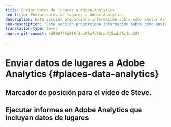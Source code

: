 ```yaml
---
title: Enviar datos de lugares a Adobe Analytics
seo-title: Enviar datos de lugares a Adobe Analytics
description: Esta sección proporciona información sobre cómo enviar datos de lugares a Analytics.
seo-description: 'Esta sección proporciona información sobre cómo enviar datos de lugares a Analytics. '
translation-type: tm+mt
source-git-commit: 5d558755d816f4aa05a7a76cad12bab45c1dc282

---
```



# Enviar datos de lugares a Adobe Analytics {#places-data-analytics}



## Marcador de posición para el vídeo de Steve.



## Ejecutar informes en Adobe Analytics que incluyan datos de lugares
